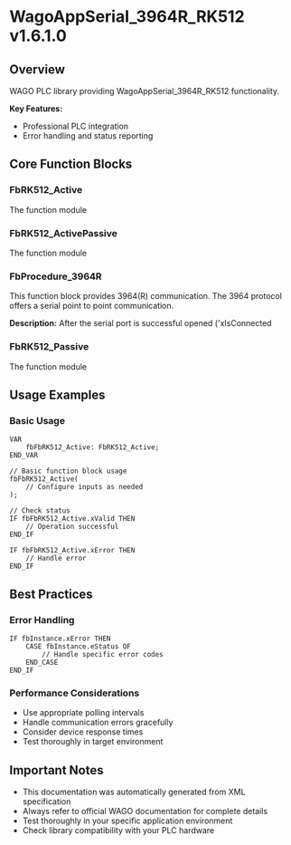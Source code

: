 # WagoAppSerial_3964R_RK512 v1.6.1.0

## Overview
WAGO PLC library providing WagoAppSerial_3964R_RK512 functionality.

**Key Features:**
- Professional PLC integration
- Error handling and status reporting

## Core Function Blocks

### FbRK512_Active
The function module

### FbRK512_ActivePassive
The function module

### FbProcedure_3964R
This function block provides 3964(R) communication. The 3964 protocol offers a serial point to point communication.

**Description:**
After the serial port is successful opened ('xIsConnected

### FbRK512_Passive
The function module

## Usage Examples

### Basic Usage
```iec
VAR
    fbFbRK512_Active: FbRK512_Active;
END_VAR

// Basic function block usage
fbFbRK512_Active(
    // Configure inputs as needed
);

// Check status
IF fbFbRK512_Active.xValid THEN
    // Operation successful
END_IF

IF fbFbRK512_Active.xError THEN
    // Handle error
END_IF
```

## Best Practices

### Error Handling
```iec
IF fbInstance.xError THEN
    CASE fbInstance.eStatus OF
        // Handle specific error codes
    END_CASE
END_IF
```

### Performance Considerations
- Use appropriate polling intervals
- Handle communication errors gracefully
- Consider device response times
- Test thoroughly in target environment

## Important Notes

- This documentation was automatically generated from XML specification
- Always refer to official WAGO documentation for complete details
- Test thoroughly in your specific application environment
- Check library compatibility with your PLC hardware


